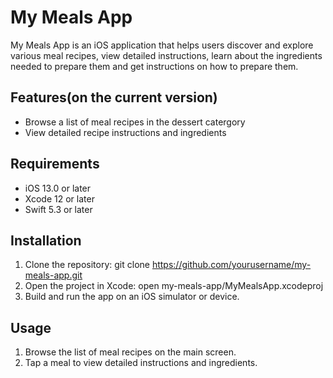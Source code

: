 # My Meals App

My Meals App is an iOS application that helps users discover and explore various meal recipes, view detailed instructions, learn about the ingredients needed to prepare them and get instructions on how to prepare them.

## Features(on the current version)

- Browse a list of meal recipes in the dessert catergory
- View detailed recipe instructions and ingredients

## Requirements

- iOS 13.0 or later
- Xcode 12 or later
- Swift 5.3 or later

## Installation

1. Clone the repository:
git clone https://github.com/yourusername/my-meals-app.git
2. Open the project in Xcode: open my-meals-app/MyMealsApp.xcodeproj
3. Build and run the app on an iOS simulator or device.

## Usage

1. Browse the list of meal recipes on the main screen.
2. Tap a meal to view detailed instructions and ingredients.